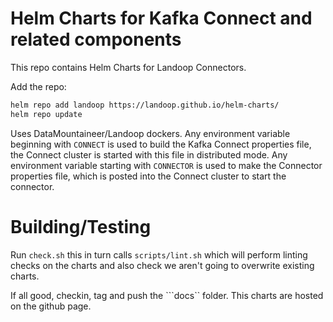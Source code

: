 # Helm Charts for Kafka Connect and related components

This repo contains Helm Charts for Landoop Connectors.

Add the repo:

```bash
helm repo add landoop https://landoop.github.io/helm-charts/
helm repo update
```

Uses DataMountaineer/Landoop dockers. Any environment variable beginning with ``CONNECT`` is used to build
the Kafka Connect properties file, the Connect cluster is started with this file in distributed mode. Any
environment variable starting with ``CONNECTOR`` is used to make the Connector properties file, which is posted into
the Connect cluster to start the connector.

# Building/Testing

Run ``check.sh`` this in turn calls ``scripts/lint.sh`` which will perform linting checks on the charts and also check we aren't going to overwrite existing charts.

If all good, checkin, tag and push the ```docs`` folder. This charts are hosted on the github page.
